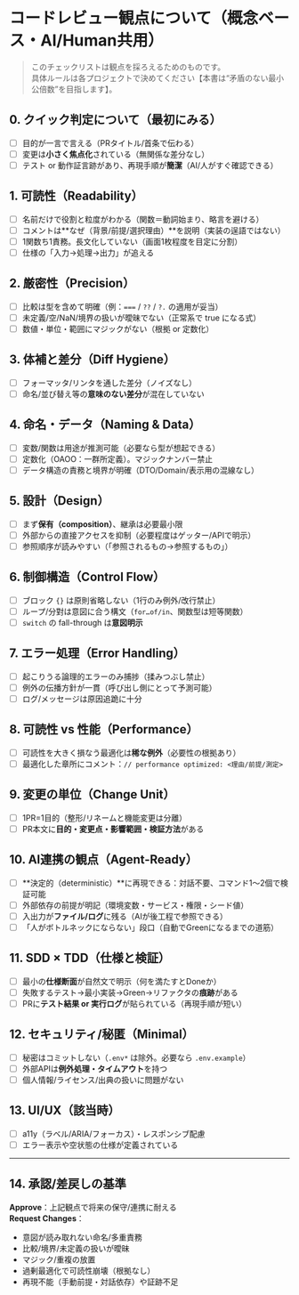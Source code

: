 # コードレビュー観点について（概念ベース・AI/Human共用）
> このチェックリストは観点を採ろえるためのものです。  
> 具体ルールは各プロジェクトで決めてください【本書は“矛盾のない最小公倍数”を目指します】。

## 0. クイック判定について（最初にみる）
- [ ] 目的が一言で言える（PRタイトル/首条で伝わる）
- [ ] 変更は**小さく焦点化**されている（無関係な差分なし）
- [ ] テスト or 動作証言跡があり、再現手順が**簡潔**（AI/人がすぐ確認できる）

## 1. 可読性（Readability）
- [ ] 名前だけで役割と粒度がわかる（関数＝動詞始まり、略言を避ける）
- [ ] コメントは**なぜ（背景/前提/選択理由）**を説明（実装の逞語ではない）
- [ ] 1関数ち1責務。長文化していない（画面1枚程度を目定に分割）
- [ ] 仕様の「入力→処理→出力」が追える

## 2. 厳密性（Precision）
- [ ] 比較は型を含めて明確（例：`===` / `??` / `?.` の適用が妥当）
- [ ] 未定義/空/NaN/境界の扱いが曖昧でない（正常系で true になる式）
- [ ] 数値・単位・範囲にマジックがない（根拠 or 定数化）

## 3. 体補と差分（Diff Hygiene）
- [ ] フォーマッタ/リンタを通した差分（ノイズなし）
- [ ] 命名/並び替え等の**意味のない差分**が混在していない

## 4. 命名・データ（Naming & Data）
- [ ] 変数/関数は用途が推測可能（必要なら型が想起できる）
- [ ] 定数化（OAOO：一群所定義）。マジックナンバー禁止
- [ ] データ構造の責務と境界が明確（DTO/Domain/表示用の混線なし）

## 5. 設計（Design）
- [ ] まず**保有（composition）**、継承は必要最小限
- [ ] 外部からの直接アクセスを抑制（必要程度はゲッター/APIで明示）
- [ ] 参照順序が読みやすい（「参照されるもの→参照するもの」）

## 6. 制御構造（Control Flow）
- [ ] ブロック `{}` は原則省略しない（1行のみ例外/改行禁止）
- [ ] ループ/分對は意図に合う構文（`for…of/in`、関数型は短等関数）
- [ ] `switch` の fall-through は**意図明示**

## 7. エラー処理（Error Handling）
- [ ] 起こりうる論理的エラーのみ捕捗（揉みつぶし禁止）
- [ ] 例外の伝播方針が一貫（呼び出し側にとって予測可能）
- [ ] ログ/メッセージは原因追跪に十分

## 8. 可読性 vs 性能（Performance）
- [ ] 可読性を大きく損なう最適化は**稀な例外**（必要性の根拠あり）
- [ ] 最適化した章所にコメント：`// performance optimized: <理由/前提/測定>`

## 9. 変更の単位（Change Unit）
- [ ] 1PR=1目的（整形/リネームと機能変更は分離）
- [ ] PR本文に**目的・変更点・影響範囲・検証方法**がある

## 10. AI連携の観点（Agent-Ready）
- [ ] **決定的（deterministic）**に再現できる：対話不要、コマンド1〜2個で検証可能
- [ ] 外部依存の前提が明記（環境変数・サービス・権限・シード値）
- [ ] 入出力が**ファイル/ログ**に残る（AIが後工程で参照できる）
- [ ] 「人がボトルネックにならない」段口（自動でGreenになるまでの道筋）

## 11. SDD × TDD（仕様と検証）
- [ ] 最小の**仕様断面**が自然文で明示（何を満たすとDoneか）
- [ ] 失敗するテスト→最小実装→Green→リファクタの**痕跡**がある
- [ ] PRに**テスト結果 or 実行ログ**が貼られている（再現手順が短い）

## 12. セキュリティ/秘匿（Minimal）
- [ ] 秘密はコミットしない（`.env*` は除外。必要なら `.env.example`）
- [ ] 外部APIは**例外処理・タイムアウト**を持つ
- [ ] 個人情報/ライセンス/出典の扱いに問題がない

## 13. UI/UX（該当時）
- [ ] a11y（ラベル/ARIA/フォーカス）・レスポンシブ配慮
- [ ] エラー表示や空状態の仕様が定義されている

---

## 14. 承認/差戻しの基準
**Approve**：上記観点で将来の保守/連携に耐える  
**Request Changes**：
- 意図が読み取れない命名/多重責務
- 比較/境界/未定義の扱いが曖昧
- マジック/重複の放置
- 過剰最適化で可読性崩壊（根拠なし）
- 再現不能（手動前提・対話依存）や証跡不足
